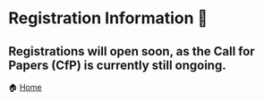 # Registration Information 📨



Registrations will open soon, as the Call for Papers (CfP) is currently still ongoing.
---

🏠 [Home](https://unipv-larl.github.io/GWC2025/)
